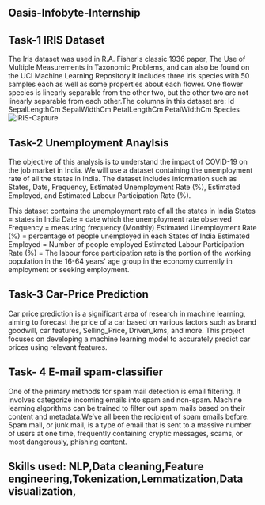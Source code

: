  ## Oasis-Infobyte-Internship
 ## Task-1 IRIS Dataset
 The Iris dataset was used in R.A. Fisher's classic 1936 paper, The Use of Multiple Measurements in Taxonomic Problems, and can also be found on the UCI Machine Learning Repository.It includes three iris species 
 with 50 samples each as well as some properties about each flower. One flower species is linearly separable from the other two, but the other two are not linearly separable from each other.The columns in this dataset are:
Id
SepalLengthCm
SepalWidthCm
PetalLengthCm
PetalWidthCm
Species
![IRIS-Capture](https://github.com/16rasika/Oasis-Infobyte-Internship/assets/128808554/7f00c624-94b4-4a57-aad4-40daca2e53ec)
## Task-2 Unemployment Anaylsis

The objective of this analysis is to understand the impact of COVID-19 on the job market in India. We will use a dataset containing the unemployment rate of all the states in India. The dataset includes information such as States, Date, Frequency, Estimated Unemployment Rate (%), Estimated Employed, and Estimated Labour Participation Rate (%).

This dataset contains the unemployment rate of all the states in India
States = states in India Date = date which the unemployment rate observed Frequency = measuring frequency (Monthly) Estimated Unemployment Rate (%) = percentage of people unemployed in each States of India Estimated Employed = Number of people employed Estimated Labour Participation Rate (%) = The labour force participation rate is the portion of the working population in the 16-64 years' age group in the economy currently in employment or seeking employment.


## Task-3 Car-Price Prediction
Car price prediction is a significant area of research in machine learning, aiming to forecast the price of a car based on various factors such as brand goodwill, car features, Selling_Price, Driven_kms, and more. This project focuses on developing a machine learning model to accurately predict car prices using relevant features.


## Task- 4 E-mail spam-classifier
One of the primary methods for spam mail detection is email filtering. It involves categorize incoming emails into spam and non-spam. Machine learning algorithms can be trained to filter out spam mails based on their content and metadata.We’ve all been the recipient of spam emails before. Spam mail, or junk mail, is a type of email that is sent to a massive number of users at one time, frequently containing cryptic
messages, scams, or most dangerously, phishing content.
## Skills used: NLP,Data cleaning,Feature engineering,Tokenization,Lemmatization,Data visualization,


